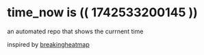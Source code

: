 # time_now is (( 1742533200145 ))

an automated repo that shows the currnent time

inspired by [breakingheatmap](https://github.com/breakingheatmap/breakingheatmap)